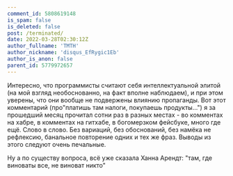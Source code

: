```yaml
---
comment_id: 5808619148
is_spam: false
is_deleted: false
post: /terminated/
date: 2022-03-28T02:30:12Z
author_fullname: 'TMTH'
author_nickname: 'disqus_EfRygic1Eb'
author_is_anon: false
parent_id: 5779972657
---
```


<p>Интересно, что программисты считают себя интеллектуальной элитой (на мой взгляд необоснованно, на факт вполне наблюдаем), и при этом уверены, что они вообще не подвержены влиянию пропаганды. Вот этот комментарий (про"платишь там налоги, покупаешь продукты...") я за прошедший месяц прочитал сотни раз в разных местах - во комментах на хабре, в комментах на гитхабе, в богомерзком фейсбуке, много где ещё. Слово в слово. Без вариаций, без обоснований, без намёка не рефлексию, банальное повторение одних и тех же фраз. Выводы из этого следуют очень печальные.</p><p>Ну а по существу вопроса, всё уже сказала Ханна Арендт: "там, где виноваты все, не виноват никто"</p>
